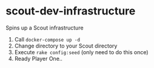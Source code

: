 # scout-dev-infrastructure
Spins up a Scout infrastructure

1. Call `docker-compose up -d`
2. Change directory to your Scout directory
3. Execute `rake config:seed` (only need to do this once)
4. Ready Player One..
